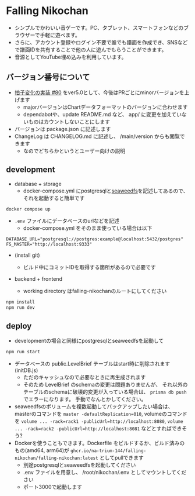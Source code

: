 # Falling Nikochan

* シンプルでかわいい音ゲーです。PC、タブレット、スマートフォンなどのブラウザーで手軽に遊べます。
* さらに、アカウント登録やログイン不要で誰でも譜面を作成でき、SNSなどで譜面IDを共有することで他の人に遊んでもらうことができます。
* 音源としてYouTube埋め込みを利用しています。

## バージョン番号について

* [拍子変化の実装 #80](https://github.com/na-trium-144/falling-nikochan/pull/80) をver5.0として、今後はPRごとにminorバージョンを上げます
    * majorバージョンはChartデータフォーマットのバージョンに合わせます
    * dependabotや、update README.md など、 app/ に変更を加えていないものはカウントしないことにします
* バージョンは package.json に記述します
* ChangeLog は CHANGELOG.md に記述し、 /main/version からも閲覧できます
    * なのでどちらかというとユーザー向けの説明

## development

* database + storage
    * docker-compose.yml にpostgresqlと[seaweedfs](https://github.com/seaweedfs/seaweedfs)を記述してあるので、それを起動すると簡単です
```sh
docker compose up
```

* `.env` ファイルにデータベースのurlなどを記述
    * docker-compose.yml をそのまま使っている場合は以下
```
DATABASE_URL="postgresql://postgres:example@localhost:5432/postgres"
FS_MASTER="http://localhost:9333"
```

* (install git)
    * ビルド中にコミットIDを取得する箇所があるので必要です

* backend + frontend
    * working directory はfalling-nikochanのルートにしてください
```sh
npm install
npm run dev
```

## deploy

* developmentの場合と同様にpostgresqlとseaweedfsを起動して
```sh
npm run start
```

* データベースの public.LevelBrief テーブルはstart時に削除されます (initDB.js)
    * ただのキャッシュなので必要なときに再生成されます
    * そのため LevelBrief のschemaの変更は問題ありませんが、
    それ以外のテーブルのschemaに破壊的変更が入っている場合は、 `prisma db push` でエラーになります。
    手動でなんとかしてください。
* seaweedfsのボリュームを複数起動してバックアップしたい場合は、
masterのコマンドを `master -defaultReplication=010`,
volumeのコマンドを `volume ... -rack=rack1 -publicUrl=http://localhost:8080`,
`volume ... -rack=rack2 -publicUrl=http://localhost:8081`
などとすればできそう?
* Dockerを使うこともできます。Dockerfile をビルドするか、ビルド済みのもの(amd64, arm64)が `ghcr.io/na-trium-144/falling-nikochan/falling-nikochan:latest` としてpullできます
    * 別途postgresqlとseaweedfsを起動してください
    * .env ファイルを用意し、 /root/nikochan/.env としてマウントしてください
    * ポート3000で起動します
